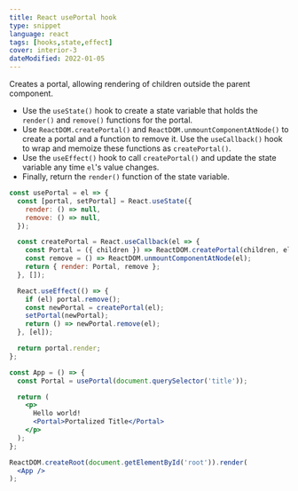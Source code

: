 ```yaml
---
title: React usePortal hook
type: snippet
language: react
tags: [hooks,state,effect]
cover: interior-3
dateModified: 2022-01-05
---
```


Creates a portal, allowing rendering of children outside the parent component.

- Use the `useState()` hook to create a state variable that holds the `render()` and `remove()` functions for the portal.
- Use `ReactDOM.createPortal()` and `ReactDOM.unmountComponentAtNode()` to create a portal and a function to remove it. Use the `useCallback()` hook to wrap and memoize these functions as `createPortal()`.
- Use the `useEffect()` hook to call `createPortal()` and update the state variable any time `el`'s value changes.
- Finally, return the `render()` function of the state variable.

```jsx
const usePortal = el => {
  const [portal, setPortal] = React.useState({
    render: () => null,
    remove: () => null,
  });

  const createPortal = React.useCallback(el => {
    const Portal = ({ children }) => ReactDOM.createPortal(children, el);
    const remove = () => ReactDOM.unmountComponentAtNode(el);
    return { render: Portal, remove };
  }, []);

  React.useEffect(() => {
    if (el) portal.remove();
    const newPortal = createPortal(el);
    setPortal(newPortal);
    return () => newPortal.remove(el);
  }, [el]);

  return portal.render;
};

const App = () => {
  const Portal = usePortal(document.querySelector('title'));

  return (
    <p>
      Hello world!
      <Portal>Portalized Title</Portal>
    </p>
  );
};

ReactDOM.createRoot(document.getElementById('root')).render(
  <App />
);
```
